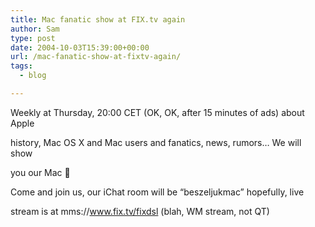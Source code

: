 ```yaml
---
title: Mac fanatic show at FIX.tv again
author: Sam
type: post
date: 2004-10-03T15:39:00+00:00
url: /mac-fanatic-show-at-fixtv-again/
tags:
  - blog

---
```

Weekly at Thursday, 20:00 CET (OK, OK, after 15 minutes of ads) about Apple
  
history, Mac OS X and Mac users and fanatics, news, rumors&#8230; We will show
  
you our Mac 🙂

Come and join us, our iChat room will be &#8220;beszeljukmac&#8221; hopefully, live
  
stream is at mms://www.fix.tv/fixdsl (blah, WM stream, not QT)

